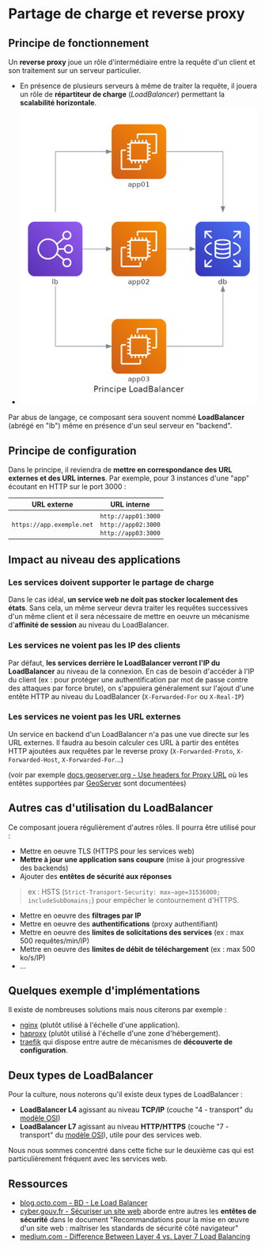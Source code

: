 # Partage de charge et reverse proxy

## Principe de fonctionnement

Un **reverse proxy** joue un rôle d'intermédiaire entre la requête d'un client et son traitement sur un serveur particulier. 

<div class="grid cards" markdown>

- En présence de plusieurs serveurs à même de traiter la requête, il jouera un rôle de **répartiteur de charge** (*LoadBalancer*) permettant la **scalabilité horizontale**. 
- ![Principe du partage de charge](img/principe-lb.png)

</div>

Par abus de langage, ce composant sera souvent nommé **LoadBalancer** (abrégé en "lb") même en présence d'un seul serveur en "backend".

## Principe de configuration

Dans le principe, il reviendra de **mettre en correspondance des URL externes et des URL internes**. Par exemple, pour 3 instances d'une "app" écoutant en HTTP sur le port 3000 :

| URL externe               | URL interne                                                           |
| ------------------------- | --------------------------------------------------------------------- |
| `https://app.exemple.net` | `http://app01:3000`<br />`http://app02:3000`<br />`http://app03:3000` |

## Impact au niveau des applications

### Les services doivent supporter le partage de charge

Dans le cas idéal, **un service web ne doit pas stocker localement des états**. Sans cela, un même serveur devra traiter les requêtes successives d'un même client et il sera nécessaire de mettre en oeuvre un mécanisme d'**affinité de session** au niveau du LoadBalancer.

### Les services ne voient pas les IP des clients

Par défaut, **les services derrière le LoadBalancer verront l'IP du LoadBalancer** au niveau de la connexion. En cas de besoin d'accéder à l'IP du client (ex : pour protéger une authentification par mot de passe contre des attaques par force brute), on s'appuiera généralement sur l'ajout d'une entête HTTP au niveau du LoadBalancer (`X-Forwarded-For` ou `X-Real-IP`)

### Les services ne voient pas les URL externes

Un service en backend d'un LoadBalancer n'a pas une vue directe sur les URL externes. Il faudra au besoin calculer ces URL à partir des entêtes HTTP ajoutées aux requêtes par le reverse proxy (`X-Forwarded-Proto`, `X-Forwarded-Host`, `X-Forwarded-For`...)

(voir par exemple [docs.geoserver.org - Use headers for Proxy URL](https://docs.geoserver.org/stable/en/user/configuration/globalsettings.html#use-headers-for-proxy-url) où les entêtes supportées par [GeoServer](https://geoserver.org/) sont documentées)

## Autres cas d'utilisation du LoadBalancer

Ce composant jouera régulièrement d'autres rôles. Il pourra être utilisé pour :

* Mettre en oeuvre TLS (HTTPS pour les services web)
* **Mettre à jour une application sans coupure** (mise à jour progressive des backends)
* Ajouter des **entêtes de sécurité aux réponses**

> ex : HSTS (`Strict-Transport-Security: max−age=31536000; includeSubDomains;`) pour empêcher le contournement d'HTTPS.

* Mettre en oeuvre des **filtrages par IP**
* Mettre en oeuvre des **authentifications** (proxy authentifiant)
* Mettre en oeuvre des **limites de solicitations des services** (ex : max 500 requêtes/min/IP)
* Mettre en oeuvre des **limites de débit de téléchargement** (ex : max 500 ko/s/IP)
* ...


## Quelques exemple d'implémentations

Il existe de nombreuses solutions mais nous citerons par exemple :

* [nginx](https://docs.nginx.com/nginx/admin-guide/load-balancer/http-load-balancer/) (plutôt utilisé à l'échelle d'une application).
* [haproxy](https://www.haproxy.com/blog/haproxy-configuration-basics-load-balance-your-servers) (plutôt utilisé à l'échelle d'une zone d'hébergement).
* [traefik](https://doc.traefik.io/traefik/) qui dispose entre autre de mécanismes de **découverte de configuration**.


## Deux types de LoadBalancer

Pour la culture, nous noterons qu'il existe deux types de LoadBalancer :

* **LoadBalancer L4** agissant au niveau **TCP/IP** (couche "4 - transport" du [modèle OSI](https://fr.wikipedia.org/wiki/Mod%C3%A8le_OSI))
* **LoadBalancer L7** agissant au niveau **HTTP/HTTPS** (couche "7 - transport" du [modèle OSI](https://fr.wikipedia.org/wiki/Mod%C3%A8le_OSI)), utile pour des services web.

Nous nous sommes concentré dans cette fiche sur le deuxième cas qui est particulièrement fréquent avec les services web.

## Ressources

* [blog.octo.com - BD - Le Load Balancer](https://blog.octo.com/bd-le-load-balancer/)
* [cyber.gouv.fr - Sécuriser un site web](https://cyber.gouv.fr/publications/securiser-un-site-web) aborde entre autres les **entêtes de sécurité** dans le document "Recommandations pour la mise en œuvre d'un site web : maîtriser les standards de sécurité côté navigateur"
* [medium.com - Difference Between Layer 4 vs. Layer 7 Load Balancing](https://medium.com/@harishramkumar/difference-between-layer-4-vs-layer-7-load-balancing-57464e29ed9f)

